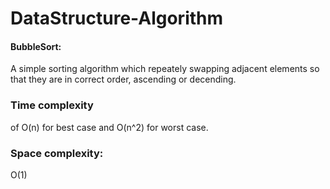 # DataStructure-Algorithm
#### BubbleSort:
A simple sorting algorithm which repeately swapping adjacent elements so that they are in correct order, ascending or decending. 
### Time complexity 
of O(n) for best case and O(n^2) for worst case.
### Space complexity: 
O(1)

